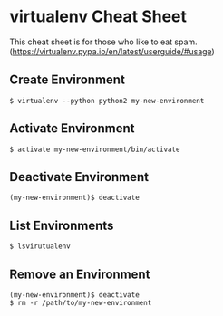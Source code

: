 # virtualenv Cheat Sheet

This cheat sheet is for those who like to eat spam. (https://virtualenv.pypa.io/en/latest/userguide/#usage)

## Create Environment
```
$ virtualenv --python python2 my-new-environment
```

## Activate Environment
```
$ activate my-new-environment/bin/activate
```

## Deactivate Environment
```
(my-new-environment)$ deactivate
```

## List Environments
```
$ lsvirutualenv
```

## Remove an Environment
```
(my-new-environment)$ deactivate
$ rm -r /path/to/my-new-environment
```
